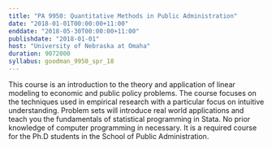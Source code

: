 ```yaml
---
title: "PA 9950: Quantitative Methods in Public Administration"
date: "2018-01-01T00:00:00+11:00"
enddate: "2018-05-30T00:00:00+11:00"
publishdate: "2018-01-01"
host: "University of Nebraska at Omaha"
duration: 9072000
syllabus: goodman_9950_spr_18
---
```


This course is an introduction to the theory and application of linear modeling to economic and public policy problems. The course focuses on the techniques used in empirical research with a particular focus on intuitive understanding. Problem sets will introduce real world applications and teach you the fundamentals of statistical programming in Stata. No prior knowledge of computer programming in necessary. It is a required course for the Ph.D students in the School of Public Administration.
